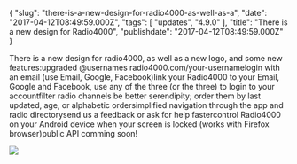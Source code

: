 {
    "slug": "there-is-a-new-design-for-radio4000-as-well-as-a",
    "date": "2017-04-12T08:49:59.000Z",
    "tags": [
        "updates",
        "4.9.0"
    ],
    "title": "There is a new design for Radio4000",
    "publishdate": "2017-04-12T08:49:59.000Z"
}

There is a new design for radio4000, as well as a new logo, and some new features:upgraded @usernames radio4000.com/your-usernamelogin with an email (use Email, Google, Facebook)link your Radio4000 to your Email, Google and Facebook, use any of the three (or the three) to login to your accountfilter radio channels be better serendipity; order them by last updated, age, or alphabetic ordersimplified navigation through the app and radio directorysend us a feedback or ask for help fastercontrol Radio4000 on your Android device when your screen is locked (works with Firefox browser)public API comming soon!

![](/images/tumblr_ooagjb7R0f1tmsbyro1_r1_1280.jpg)

